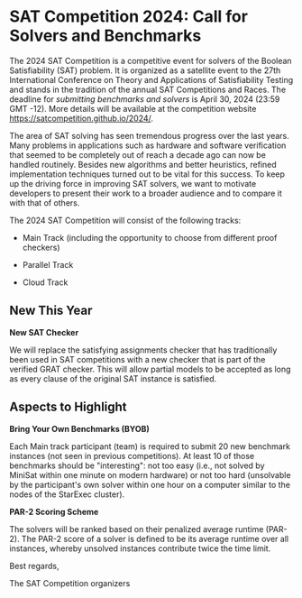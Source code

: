 # SAT Competition 2024: Call for Solvers and Benchmarks

The 2024 SAT Competition is a competitive event for solvers of the Boolean Satisfiability (SAT) problem. It is organized as a satellite event to the 27th International Conference on Theory and Applications of Satisfiability Testing and stands in the tradition of the annual SAT Competitions and Races. The deadline for *submitting benchmarks and solvers* is April 30, 2024 (23:59 GMT -12). More details will be available at the competition website https://satcompetition.github.io/2024/.

The area of SAT solving has seen tremendous progress over the last years. Many problems in applications such as hardware and software verification that seemed to be completely out of reach a decade ago can now be handled routinely. Besides new algorithms and better heuristics, refined implementation techniques turned out to be vital for this success.
To keep up the driving force in improving SAT solvers, we want to motivate developers to present their work to a broader audience and to compare it with that of others.

The 2024 SAT Competition will consist of the following tracks:

* Main Track (including the opportunity to choose from different proof checkers)

* Parallel Track

* Cloud Track


## New This Year

**New SAT Checker**

We will replace the satisfying assignments checker that has traditionally been used in SAT competitions with a new checker that is part of the verified GRAT checker. 
This will allow partial models to be accepted as long as every clause of the original SAT instance is satisfied.


## Aspects to Highlight

**Bring Your Own Benchmarks (BYOB)**

Each Main track participant (team) is required to submit 20 new benchmark instances (not seen in previous competitions). At least 10 of those benchmarks should be "interesting": not too easy (i.e., not solved by MiniSat within one minute on modern hardware) or not too hard (unsolvable by the participant's own solver within one hour on a computer similar to the nodes of the StarExec cluster).

**PAR-2 Scoring Scheme**

The solvers will be ranked based on their penalized average runtime (PAR-2). The PAR-2 score of a solver is defined to be its average runtime over all instances, whereby unsolved instances contribute twice the time limit.


Best regards,

The SAT Competition organizers 
